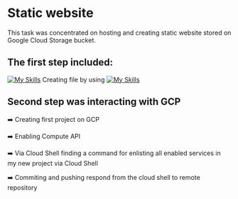 # Static website

This task was concentrated on hosting and creating static website stored on Google Cloud Storage bucket.

## The first step included:

 [![My Skills](https://skillicons.dev/icons?i=html)](https://skillicons.dev) Creating file by using [![My Skills](https://skillicons.dev/icons?i=html)](https://skillicons.dev)


## Second step was interacting with GCP

:arrow_right: Creating first project on GCP

:arrow_right: Enabling Compute API

:arrow_right: Via Cloud Shell finding a command for enlisting all enabled services in my new project via Cloud Shell

:arrow_right: Commiting and pushing respond from the cloud shell to remote repository


